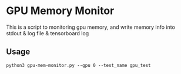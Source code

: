 # GPU Memory Monitor

This is a script to monitoring gpu memory, and write memory info into stdout & log file & tensorboard log

## Usage

```shell
python3 gpu-mem-monitor.py --gpu 0 --test_name gpu_test
```